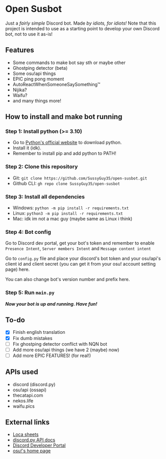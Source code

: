 # Open Susbot

Just a *fairly simple* Discord bot. Made _by idiots, for idiots!_
Note that this project is intended to use as a starting point to develop your own Discord bot, not to use it as-is!

## Features
- Some commands to make bot say sth or maybe other
- Ghostping detector (beta)
- Some osu!api things
- EPIC ping pong moment
- AutoReactWhenSomeoneSaySomething™
- Nijika?
- Waifu?
- and many things more!

## How to install and make bot running

### Step 1: Install python (>= 3.10)

- Go to [Python's official website](https://www.python.org/) to download python.
- Install it (idk).
- Remember to install pip and add python to PATH!

### Step 2: Clone this repository
- Git: `git clone https://github.com/SussyGuy35/open-susbot.git`
- Github CLI: `gh repo clone SussyGuy35/open-susbot`

### Step 3: Install all dependencies

- Windows: `python -m pip install -r requirements.txt`
- Linux: `python3 -m pip install -r requirements.txt`
- Mac: idk im not a mac guy (maybe same as Linux i think)

### Step 4: Bot config
Go to Discord dev portal, get your bot's token and remember to enable `Presence Intent`, `Server members Intent` and `Message content intent`

Go to `config.py` file and place your discord's bot token and your osu!api's client id and client secret (you can get it from your osu! account setting page) here.

You can also change bot's version number and prefix here.

### Step 5: Run `main.py`
**_Now your bot is up and running. Have fun!_**

## To-do
- [x] Finish english translation
- [x] Fix dumb mistakes
- [ ] Fix ghostping detector conflict with NQN bot
- [ ] Add more osu!api things (we have 2 (maybe) now)
- [ ] Add more EPIC FEATURES! (for real!)

## APIs used
- discord (discord.py)
- osu!api (ossapi)
- thecatapi.com
- nekos.life
- waifu.pics

## External links
- [Loca sheets](https://docs.google.com/spreadsheets/d/1LdVClaONs9r1HDMiOU4GfBdQOD2FoPDNFSC_y6UwMF8/edit?usp=sharing)
- [discord.py API docs](https://discordpy.readthedocs.io/en/stable/api.html)
- [Discord Developer Portal](https://discord.com/developers/applications)
- [osu!'s home page](https://osu.ppy.sh)